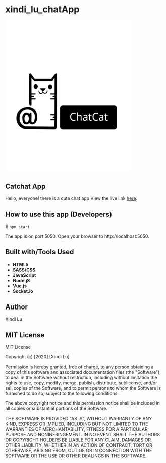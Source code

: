 # xindi_lu_chatApp

<img src="/public/images/logo.svg" alt="Logo" width="400">

## Catchat App
Hello, everyone! there is a cute chat app View the live link [here]().

## How to use this app (Developers)

$ `npm start`

The app is on port 5050. Open your browser to http://localhost:5050.


## Built with/Tools Used

* **HTML5**
* **SASS/CSS**
* **JavaScript**
* **Node.jS**
* **Vue.js**
* **Socket.io**


## Author

 Xindi Lu


## MIT License
MIT License

Copyright (c) [2020] [Xindi Lu]

Permission is hereby granted, free of charge, to any person obtaining a copy
of this software and associated documentation files (the "Software"), to deal
in the Software without restriction, including without limitation the rights
to use, copy, modify, merge, publish, distribute, sublicense, and/or sell
copies of the Software, and to permit persons to whom the Software is
furnished to do so, subject to the following conditions:

The above copyright notice and this permission notice shall be included in all
copies or substantial portions of the Software.

THE SOFTWARE IS PROVIDED "AS IS", WITHOUT WARRANTY OF ANY KIND, EXPRESS OR
IMPLIED, INCLUDING BUT NOT LIMITED TO THE WARRANTIES OF MERCHANTABILITY,
FITNESS FOR A PARTICULAR PURPOSE AND NONINFRINGEMENT. IN NO EVENT SHALL THE
AUTHORS OR COPYRIGHT HOLDERS BE LIABLE FOR ANY CLAIM, DAMAGES OR OTHER
LIABILITY, WHETHER IN AN ACTION OF CONTRACT, TORT OR OTHERWISE, ARISING FROM,
OUT OF OR IN CONNECTION WITH THE SOFTWARE OR THE USE OR OTHER DEALINGS IN THE
SOFTWARE.
